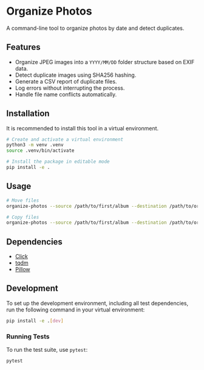 # Organize Photos

A command-line tool to organize photos by date and detect duplicates.

## Features

- Organize JPEG images into a `YYYY/MM/DD` folder structure based on EXIF data.
- Detect duplicate images using SHA256 hashing.
- Generate a CSV report of duplicate files.
- Log errors without interrupting the process.
- Handle file name conflicts automatically.

## Installation

It is recommended to install this tool in a virtual environment.

```bash
# Create and activate a virtual environment
python3 -m venv .venv
source .venv/bin/activate

# Install the package in editable mode
pip install -e .
```

## Usage

```bash
# Move files
organize-photos --source /path/to/first/album --destination /path/to/organized-photos

# Copy files
organize-photos --source /path/to/first/album --destination /path/to/organized-photos --copy
```

## Dependencies

- [Click](https://click.palletsprojects.com/)
- [tqdm](https://github.com/tqdm/tqdm)
- [Pillow](https://python-pillow.org/)

## Development

To set up the development environment, including all test dependencies, run the following command in your virtual environment:

```bash
pip install -e .[dev]
```

### Running Tests

To run the test suite, use `pytest`:

```bash
pytest
```
